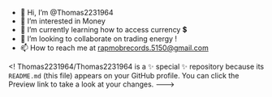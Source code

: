 - 👋 Hi, I’m @Thomas2231964
- 👀 I’m interested in Money 
- 🌱 I’m currently learning how to access currency 💲
- 💞️ I’m looking to collaborate on trading energy !
- 📫 How to reach me at rapmobrecords.5150@gmail.com

<!
Thomas2231964/Thomas2231964 is a ✨ special ✨ repository because its `README.md` (this file) appears on your GitHub profile.
You can click the Preview link to take a look at your changes.
--->

